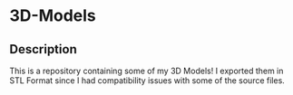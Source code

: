 # 3D-Models

## Description

This is a repository containing some of my 3D Models! I exported them in STL Format since I had compatibility issues with some of the source files.

